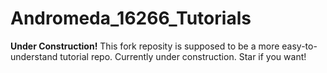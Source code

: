 # Andromeda_16266_Tutorials
**Under Construction!**
This fork reposity is supposed to be a more easy-to-understand tutorial repo. Currently under construction. 
Star if you want!
